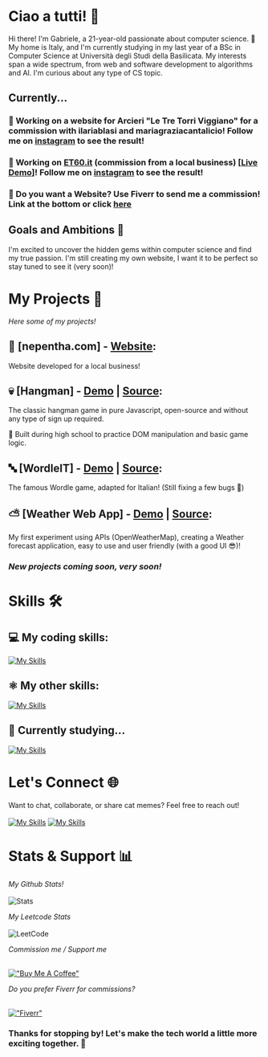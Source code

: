 # Ciao a tutti! 🤙

Hi there! I'm Gabriele, a 21-year-old passionate about computer science. 🚀 My home is Italy, and I'm currently studying in my last year of a BSc in Computer Science at Università degli Studi della Basilicata.
My interests span a wide spectrum, from web and software development to algorithms and AI. I'm curious about any type of CS topic.

## Currently...

### 👷 Working on a website for Arcieri "Le Tre Torri Viggiano" for a commission with ilariablasi and mariagraziacantalicio! Follow me on <a href="https://www.instagram.com/glb_dev">instagram</a> to see the result!
### 👷 Working on **<a href="https://et60.it">ET60.it</a>** (commission from a local business) [**<a href="https://gabrielelobosco.github.io/test-et60">Live Demo</a>**]! Follow me on <a href="https://www.instagram.com/glb_dev">instagram</a> to see the result!
### 🤠 Do you want a Website? Use Fiverr to send me a commission! Link at the bottom or click <a href="https://it.fiverr.com/gabrielelobosco">here</a>

## Goals and Ambitions 🌟

I'm excited to uncover the hidden gems within computer science and find my true passion.
I'm still creating my own website, I want it to be perfect so stay tuned to see it (very soon)!

# My Projects 🚀
*Here some of my projects!*<br>
## 💪 **[nepentha.com] - <a href="https://nepentha.com">Website</a>:**
Website developed for a local business!
## 💀 **[Hangman] - <a href="https://gabrielelobosco.github.io/hangman">Demo</a> | <a href="https://github.com/gabrielelobosco/hangman">Source</a>:** 
The classic hangman game in pure Javascript, open-source and without any type of sign up required.

📌 Built during high school to practice DOM manipulation and basic game logic.
## 🔤 **[WordleIT] - <a href="https://gabrielelobosco.github.io/WordleIT">Demo</a> | <a href="https://github.com/gabrielelobosco/WordleIT">Source</a>:** 
The famous Wordle game, adapted for Italian! (Still fixing a few bugs 🐛)
## ⛅ **[Weather Web App] - <a href="https://gabrielelobosco.github.io/Weather-WebApp">Demo</a> | <a href="https://github.com/gabrielelobosco/Weather-WebApp">Source</a>:** 
My first experiment using APIs (OpenWeatherMap), creating a Weather forecast application, easy to use and user friendly (with a good UI 😎)!

### *New projects coming soon, very soon!*

# Skills 🛠️

## 💻 My coding skills:
[![My Skills](https://skillicons.dev/icons?i=java,html,css,js,c,cpp,cs,mysql,r)](https://github.com/gabrielelobosco)<br>

## ⚛️ My other skills:

[![My Skills](https://skillicons.dev/icons?i=arduino,blender,unity,matlab,illustrator)](https://github.com/gabrielelobosco)

## 📖 Currently studying...

[![My Skills](https://skillicons.dev/icons?i=kotlin,ts,python)](https://github.com/gabrielelobosco)

# Let's Connect 🌐

Want to chat, collaborate, or share cat memes? Feel free to reach out!<br><br>
[![My Skills](https://skillicons.dev/icons?i=instagram)](https://instagram.com/glb_dev) [![My Skills](https://skillicons.dev/icons?i=linkedin)](https://linkedin.com/in/gabrielelobosco)

# Stats & Support 📊

*My Github Stats!*<br><br>
![Stats](https://github-readme-stats.vercel.app/api?username=gabrielelobosco&show_icons=true&theme=dark)

*My Leetcode Stats*<br><br>
![LeetCode](https://leetcard.jacoblin.cool/JustLobby?ext=heatmap)

*Commission me / Support me*<br><br>

[!["Buy Me A Coffee"](https://www.buymeacoffee.com/assets/img/custom_images/orange_img.png)](https://www.buymeacoffee.com/gabrielelobosco)

*Do you prefer Fiverr for commissions?*<br><br>

[!["Fiverr"](https://img.shields.io/badge/fiverr-1DBF73?style=for-the-badge&logo=fiverr&logoColor=white)](https://it.fiverr.com/gabrielelobosco)

### Thanks for stopping by! Let's make the tech world a little more exciting together. 🚀
